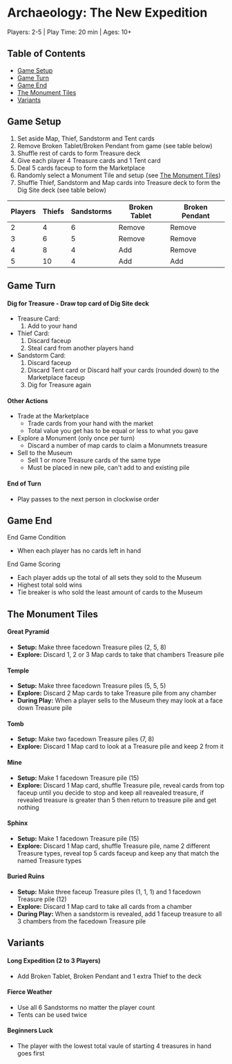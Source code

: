 # Archaeology: The New Expedition

Players: 2-5  |  Play Time: 20 min  |  Ages: 10+

## Table of Contents
 * [Game Setup](#game-setup)
 * [Game Turn](#game-turn)
 * [Game End](#game-end)
 * [The Monument Tiles](#the-monument-tiles)
 * [Variants](#variants)


## <a id="game-setup"></a>Game Setup

1. Set aside Map, Thief, Sandstorm and Tent cards
2. Remove Broken Tablet/Broken Pendant from game (see table below)
3. Shuffle rest of cards to form Treasure deck
4. Give each player 4 Treasure cards and 1 Tent card
5. Deal 5 cards faceup to form the Marketplace
6. Randomly select a Monument Tile and setup (see [The Monument Tiles](#the-monument-tiles))
7. Shuffle Thief, Sandstorm and Map cards into Treasure deck to form the Dig Site deck (see table below)

| Players | Thiefs | Sandstorms | Broken Tablet | Broken Pendant |
| ------- | ------ | ---------- | ------------- | -------------- |
| 2       | 4      | 6          | Remove        | Remove         |
| 3       | 6      | 5          | Remove        | Remove         |
| 4       | 8      | 4          | Add           | Remove         |
| 5       | 10     | 4          | Add           | Add            |


## <a id="game-turn"></a>Game Turn

#### Dig for Treasure - Draw top card of Dig Site deck
  * Treasure Card: 
      1. Add to your hand
  * Thief Card: 
      1. Discard faceup
      2. Steal card from another players hand
  * Sandstorm Card:
      1. Discard faceup
      2. Discard Tent card or Discard half your cards (rounded down) to the Marketplace faceup
      3. Dig for Treasure again

#### Other Actions
  * Trade at the Marketplace
      * Trade cards from your hand with the market
      * Total value you get has to be equal or less to what you gave
  * Explore a Monument (only once per turn)
      * Discard a number of map cards to claim a Monumnets treasure
  * Sell to the Museum
      * Sell 1 or more Treasure cards of the same type
      * Must be placed in new pile, can't add to and existing pile
      
#### End of Turn
  * Play passes to the next person in clockwise order


## <a id="game-end"></a>Game End

End Game Condition
  * When each player has no cards left in hand

End Game Scoring
  * Each player adds up the total of all sets they sold to the Museum
  * Highest total sold wins
  * Tie breaker is who sold the least amount of cards to the Museum


## <a id="the-monument-tiles"></a> The Monument Tiles

#### Great Pyramid    
 * **Setup:** Make three facedown Treasure piles (2, 5, 8)  
 * **Explore:** Discard 1, 2 or 3 Map cards to take that chambers Treasure pile

#### Temple
 * **Setup:** Make three facedown Treasure piles (5, 5, 5)  
 * **Explore:** Discard 2 Map cards to take Treasure pile from any chamber  
 * **During Play:** When a player sells to the Museum they may look at a face down Treasure pile

#### Tomb    
 * **Setup:** Make two facedown Treasure piles (7, 8)  
 * **Explore:** Discard 1 Map card to look at a Treasure pile and keep 2 from it

#### Mine    
 * **Setup:** Make 1 facedown Treasure pile (15)  
 * **Explore:** Discard 1 Map card, shuffle Treasure pile, reveal cards from top faceup until you decide to stop and keep all reavealed treasure, if revealed treasure is greater than 5 then return to treasure pile and get nothing

#### Sphinx    
 * **Setup:** Make 1 facedown Treasure pile (15)  
 * **Explore:** Discard 1 Map card, shuffle Treasure pile, name 2 different Treasure types, reveal top 5 cards faceup and keep any that match the named Treasure types

#### Buried Ruins    
 * **Setup:** Make three faceup Treasure piles (1, 1, 1) and 1 facedown Treasure pile (12)  
 * **Explore:** Discard 1 Map card to take all cards from a chamber  
 * **During Play:** When a sandstorm is revealed, add 1 faceup treasure to all 3 chambers from the facedown Treasure pile


## <a id="variants"></a>Variants

#### Long Expedition (2 to 3 Players)  
  * Add Broken Tablet, Broken Pendant and 1 extra Thief to the deck

#### Fierce Weather
  * Use all 6 Sandstorms no matter the player count
  * Tents can be used twice

#### Beginners Luck
  * The player with the lowest total vaule of starting 4 treasures in hand goes first

